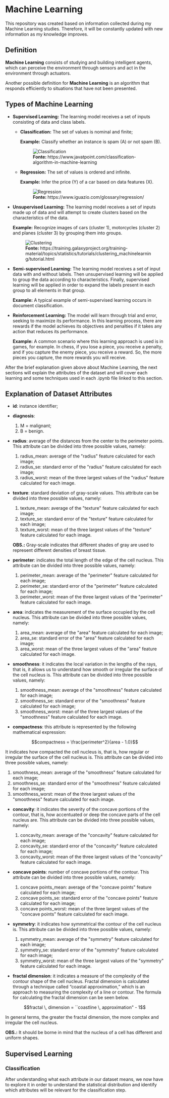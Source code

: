 # Machine Learning

This repository was created based on information collected during my Machine Learning studies. Therefore, it will be constantly updated with new information as my knowledge improves.

## Definition

**Machine Learning** consists of studying and building intelligent agents, which can perceive the environment through sensors and act in the environment through actuators.

Another possible definition for **Machine Learning** is an algorithm that responds efficiently to situations that have not been presented.

## Types of Machine Learning

* **Supervised Learning:** The learning model receives a set of inputs consisting of data and class labels.

    * **Classification:** The set of values is nominal and finite;

        **Example:** Classify whether an instance is spam (A) or not spam (B).

        <figure>
            <img src="https://github.com/ryann-arruda/machine-learning/assets/53544629/22561e82-5570-42a4-a6b9-22110df00299" alt="Classification">
            <br>
            <figcaption><strong>Fonte: </strong>https://www.javatpoint.com/classification-algorithm-in-machine-learning</figcaption>
        </figure>

    * **Regression:** The set of values is ordered and infinite.

        **Example:** Infer the price (Y) of a car based on data features (X).

        <figure>
            <img src="https://github.com/ryann-arruda/machine-learning/assets/53544629/8c2e1a78-ab1e-437d-bfd4-5b9e8fca780b" alt="Regression">
            <br>
            <figcaption><strong>Fonte: </strong>https://www.iguazio.com/glossary/regression/</figcaption>
        </figure>

* **Unsupervised Learning:** The learning model receives a set of inputs made up of data and will attempt to create clusters based on the characteristics of the data.

    **Example:** Recognize images of cars (cluster 1), motorcycles (cluster 2) and planes (cluster 3) by grouping them into groups.

    <figure>
        <img src="https://github.com/ryann-arruda/machine-learning/assets/53544629/a4856d27-bcd0-4a0a-b607-476d919b95fd" alt="Clustering">
        <br>
        <figcaption><strong>Fonte: </strong>https://training.galaxyproject.org/training-material/topics/statistics/tutorials/clustering_machinelearning/tutorial.html</figcaption>
    </figure>

* **Semi-supervised Learning:** The learning model receives a set of input data with and without labels. Then unsupervised learning will be applied to group the data according to characteristics. Finally, supervised learning will be applied in order to expand the labels present in each group to all elements in that group.

    **Example:** A typical example of semi-supervised learning occurs in document classification.

* **Reinforcement Learning:** The model will learn through trial and error, seeking to maximize its performance. In this learning process, there are rewards if the model achieves its objectives and penalties if it takes any action that reduces its performance.

    **Example:** A common scenario where this learning approach is used is in games, for example. In chess, if you lose a piece, you receive a penalty, and if you capture the enemy piece, you receive a reward. So, the more pieces you capture, the more rewards you will receive.

After the brief explanation given above about Machine Learning, the next sections will explain the attributes of the dataset and will cover each learning and some techniques used in each .ipynb file linked to this section.

## Explanation of Dataset Attributes

* **id**: instance identifier;

* **diagnosis**:
    1. M = malignant;
    2. B = benign.

* **radius**: average of the distances from the center to the perimeter points. This attribute can be divided into three possible values, namely:
    1. radius_mean: average of the "radius" feature calculated for each image;
    2. radius_se: standard error of the "radius" feature calculated for each image;
    3. radius_worst: mean of the three largest values of the "radius" feature calculated for each image.

* **texture**: standard deviation of gray-scale values. This attribute can be divided into three possible values, namely:
    1. texture_mean: average of the "texture" feature calculated for each image;
    2. texture_se: standard error of the "texture" feature calculated for each image;
    3. texture_worst: mean of the three largest values of the "texture" feature calculated for each image.

    **OBS.:** Gray-scale indicates that different shades of gray are used to represent different densities of breast tissue.

* **perimeter**: indicates the total length of the edge of the cell nucleus. This attribute can be divided into three possible values, namely:
    1. perimeter_mean: average of the "perimeter" feature calculated for each image;
    2. perimeter_se: standard error of the "perimeter" feature calculated for each image;
    3. perimeter_worst: mean of the three largest values of the "perimeter" feature calculated for each image.

* **area**: indicates the measurement of the surface occupied by the cell nucleus. This attribute can be divided into three possible values, namely:
    1. area_mean: average of the "area" feature calculated for each image;
    2. area_se: standard error of the "area" feature calculated for each image;
    3. area_worst: mean of the three largest values of the "area" feature calculated for each image.    

* **smoothness**: it indicates the local variation in the lengths of the rays, that is, it allows us to understand how smooth or irregular the surface of the cell nucleus is. This attribute can be divided into three possible values, namely:
    1. smoothness_mean: average of the "smoothness" feature calculated for each image;
    2. smoothness_se: standard error of the "smoothness" feature calculated for each image;
    3. smoothness_worst: mean of the three largest values of the "smoothness" feature calculated for each image. 

* **compactness**: this attribute is represented by the following mathematical expression:

$$compactness = \frac{perimeter^2}{area - 1.0}$$

It indicates how compacted the cell nucleus is, that is, how regular or irregular the surface of the cell nucleus is. This attribute can be divided into three possible values, namely:

1. smoothness_mean: average of the "smoothness" feature calculated for each image;
2. smoothness_se: standard error of the "smoothness" feature calculated for each image;
3. smoothness_worst: mean of the three largest values of the "smoothness" feature calculated for each image. 

* **concavity**: it indicates the severity of the concave portions of the contour, that is, how accentuated or deep the concave parts of the cell nucleus are. This attribute can be divided into three possible values, namely:

    1. concavity_mean: average of the "concavity" feature calculated for each image;
    2. concavity_se: standard error of the "concavity" feature calculated for each image;
    3. concavity_worst: mean of the three largest values of the "concavity" feature calculated for each image. 

* **concave points**: number of concave portions of the contour. This attribute can be divided into three possible values, namely:

    1. concave points_mean: average of the "concave points" feature calculated for each image;
    2. concave points_se: standard error of the "concave points" feature calculated for each image;
    3. concave points_worst: mean of the three largest values of the "concave points" feature calculated for each image. 

* **symmetry**: it indicates how symmetrical the contour of the cell nucleus is. This attribute can be divided into three possible values, namely:

    1. symmetry_mean: average of the "symmetry" feature calculated for each image;
    2. symmetry_se: standard error of the "symmetry" feature calculated for each image;
    3. symmetry_worst: mean of the three largest values of the "symmetry" feature calculated for each image. 

* **fractal dimension**: it indicates a measure of the complexity of the contour shape of the cell nucleus. Fractal dimension is calculated through a technique called “coastal approximation,” which is an approach to measuring the complexity of a line or contour. The formula for calculating the fractal dimension can be seen below.

$$fractal \, dimension = ``coastline \, approximation" - 1$$

In general terms, the greater the fractal dimension, the more complex and irregular the cell nucleus.

**OBS.:** It should be borne in mind that the nucleus of a cell has different and uniform shapes.

## Supervised Learning

### Classification

After understanding what each attribute in our dataset means, we now have to explore it in order to understand the statistical distribution and identify which attributes will be relevant for the classification step.
